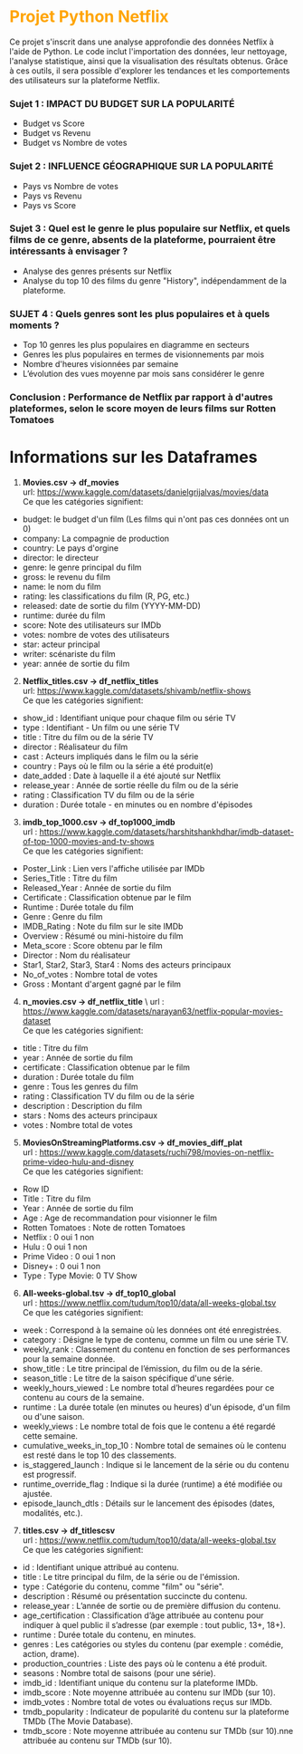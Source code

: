 
# <font color='orange'>**Projet Python Netflix**</font>
Ce projet s'inscrit dans une analyse approfondie des données Netflix à l'aide de Python. Le code inclut l'importation des données, leur nettoyage, l'analyse statistique, ainsi que la visualisation des résultats obtenus. Grâce à ces outils, il sera possible d'explorer les tendances et les comportements des utilisateurs sur la plateforme Netflix.
### Sujet 1 :  IMPACT DU BUDGET SUR LA POPULARITÉ 
 - Budget vs Score
 - Budget vs Revenu
 - Budget vs Nombre de votes

### Sujet 2 : INFLUENCE GÉOGRAPHIQUE SUR LA POPULARITÉ
 - Pays vs Nombre de votes
 - Pays vs Revenu 
 - Pays vs Score 

### Sujet 3 : Quel est le genre le plus populaire sur Netflix, et quels films de ce genre, absents de la plateforme, pourraient être intéressants à envisager ?
  - Analyse des genres présents sur Netflix
  - Analyse du top 10 des films du genre "History", indépendamment de la plateforme.

### SUJET 4 : Quels genres sont les plus populaires et à quels moments ?
  - Top 10 genres les plus populaires en diagramme en secteurs
  - Genres les plus populaires en termes de visionnements par mois
  - Nombre d'heures visionnées par semaine
  - L’évolution des vues moyenne par mois sans considérer le genre

### Conclusion : Performance de Netflix par rapport à d'autres plateformes, selon le score moyen de leurs films sur Rotten Tomatoes



# Informations sur les Dataframes 
1. **Movies.csv  &rarr; df_movies**\
 url: https://www.kaggle.com/datasets/danielgrijalvas/movies/data \
 Ce que les catégories signifient:
 - budget: le budget d'un film (Les films qui n'ont pas ces données ont un 0)
 - company: La compagnie de production
 - country: Le pays d'orgine
 - director: le directeur 
 - genre: le genre principal du film
 - gross: le revenu du film
 - name: le nom du film
 - rating: les classifications du film (R, PG, etc.)
 - released: date de sortie du film (YYYY-MM-DD)
 - runtime: durée du film
 - score: Note des utilisateurs sur IMDb
 - votes: nombre de votes des utilisateurs 
 - star: acteur principal
 - writer: scénariste du film
 - year: année de sortie du film

2. **Netflix_titles.csv &rarr; df_netflix_titles**\
url: https://www.kaggle.com/datasets/shivamb/netflix-shows \
Ce que les catégories signifient: 
- show_id : Identifiant unique pour chaque film ou série TV
- type : Identifiant - Un film ou une série TV
- title : Titre du film ou de la série TV
- director : Réalisateur du film
- cast : Acteurs impliqués dans le film ou la série
- country : Pays où le film ou la série a été produit(e)
- date_added : Date à laquelle il a été ajouté sur Netflix
- release_year : Année de sortie réelle du film ou de la série
- rating : Classification TV du film ou de la série
- duration : Durée totale - en minutes ou en nombre d'épisodes

3. **imdb_top_1000.csv &rarr; df_top1000_imdb** \
url : https://www.kaggle.com/datasets/harshitshankhdhar/imdb-dataset-of-top-1000-movies-and-tv-shows \
Ce que les catégories signifient: 
- Poster_Link : Lien vers l'affiche utilisée par IMDb
- Series_Title : Titre du film
- Released_Year : Année de sortie du film
- Certificate : Classification obtenue par le film
- Runtime : Durée totale du film
- Genre : Genre du film
- IMDB_Rating : Note du film sur le site IMDb
- Overview : Résumé ou mini-histoire du film
- Meta_score : Score obtenu par le film
- Director : Nom du réalisateur
- Star1, Star2, Star3, Star4 : Noms des acteurs principaux
- No_of_votes : Nombre total de votes
- Gross : Montant d'argent gagné par le film

4. **n_movies.csv &rarr; df_netflix_title** \ 
url : https://www.kaggle.com/datasets/narayan63/netflix-popular-movies-dataset \
Ce que les catégories signifient: 
- title : Titre du film
- year : Année de sortie du film
- certificate : Classification obtenue par le film
- duration : Durée totale du film
- genre : Tous les genres du film
- rating : Classification TV du film ou de la série
- description : Description du film
- stars : Noms des acteurs principaux
- votes : Nombre total de votes

5. **MoviesOnStreamingPlatforms.csv &rarr; df_movies_diff_plat** \
url : https://www.kaggle.com/datasets/ruchi798/movies-on-netflix-prime-video-hulu-and-disney \
Ce que les catégories signifient: 
- Row ID
- Title : Titre du film
- Year : Année de sortie du film
- Age : Age de recommandation pour visionner le film
- Rotten Tomatoes : Note de rotten Tomatoes 
- Netflix : 0 oui 1 non
- Hulu : 0 oui 1 non
- Prime Video : 0 oui 1 non
- Disney+ : 0 oui 1 non
- Type : Type Movie: 0 TV Show
  
6. **All-weeks-global.tsv &rarr; df_top10_global** \
url : https://www.netflix.com/tudum/top10/data/all-weeks-global.tsv \
Ce que les catégories signifient: 
- week : Correspond à la semaine où les données ont été enregistrées.
- category : Désigne le type de contenu, comme un film ou une série TV.
- weekly_rank : Classement du contenu en fonction de ses performances pour la semaine donnée.
- show_title : Le titre principal de l’émission, du film ou de la série.
- season_title : Le titre de la saison spécifique d'une série.
- weekly_hours_viewed : Le nombre total d’heures regardées pour ce contenu au cours de la semaine.
- runtime : La durée totale (en minutes ou heures) d'un épisode, d'un film ou d'une saison.
- weekly_views : Le nombre total de fois que le contenu a été regardé cette semaine.
- cumulative_weeks_in_top_10 : Nombre total de semaines où le contenu est resté dans le top 10 des classements.
- is_staggered_launch : Indique si le lancement de la série ou du contenu est progressif.
- runtime_override_flag : Indique si la durée (runtime) a été modifiée ou ajustée.
- episode_launch_dtls : Détails sur le lancement des épisodes (dates, modalités, etc.).

7. **titles.csv &rarr; df_titlescsv** \
url : https://www.netflix.com/tudum/top10/data/all-weeks-global.tsv \
Ce que les catégories signifient:  
- id : Identifiant unique attribué au contenu.
- title : Le titre principal du film, de la série ou de l'émission.
- type : Catégorie du contenu, comme "film" ou "série".
- description : Résumé ou présentation succincte du contenu.
- release_year : L’année de sortie ou de première diffusion du contenu.
- age_certification : Classification d’âge attribuée au contenu pour indiquer à quel public il s’adresse (par exemple : tout public, 13+, 18+).
- runtime : Durée totale du contenu, en minutes.
- genres : Les catégories ou styles du contenu (par exemple : comédie, action, drame).
- production_countries : Liste des pays où le contenu a été produit.
- seasons : Nombre total de saisons (pour une série).
- imdb_id : Identifiant unique du contenu sur la plateforme IMDb.
- imdb_score : Note moyenne attribuée au contenu sur IMDb (sur 10).
- imdb_votes : Nombre total de votes ou évaluations reçus sur IMDb.
- tmdb_popularity : Indicateur de popularité du contenu sur la plateforme TMDb (The Movie Database).
- tmdb_score : Note moyenne attribuée au contenu sur TMDb (sur 10).nne attribuée au contenu sur TMDb (sur 10).  
